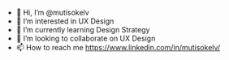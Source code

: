 - 👋 Hi, I’m @mutisokelv
- 👀 I’m interested in UX Design
- 🌱 I’m currently learning Design Strategy
- 💞️ I’m looking to collaborate on UX Design
- 📫 How to reach me https://www.linkedin.com/in/mutisokelv/

<!---
mutisokelv/mutisokelv is a ✨ special ✨ repository because its `README.md` (this file) appears on your GitHub profile.
You can click the Preview link to take a look at your changes.
--->
